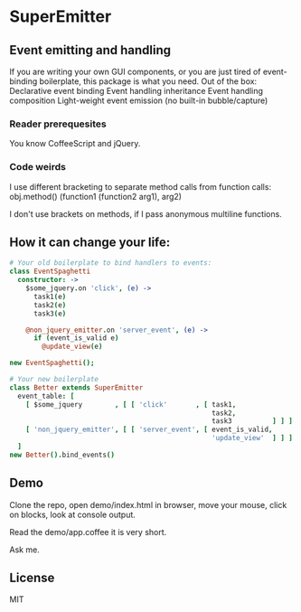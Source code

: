 # SuperEmitter
## Event emitting and handling
If you are writing your own GUI components, or you are just tired of 
event-binding boilerplate, this package is what you need.
Out of the box:
  Declarative event binding
  Event handling inheritance
  Event handling composition
  Light-weight event emission (no built-in bubble/capture)

### Reader prerequesites
You know CoffeeScript and jQuery.

### Code weirds
I use different bracketing to separate method calls from function calls: 
  obj.method()
  (function1 (function2 arg1), arg2)

I don't use brackets on methods, if I pass anonymous multiline functions.

## How it can change your life:
```coffeescript
# Your old boilerplate to bind handlers to events:
class EventSpaghetti
  constructor: ->
    $some_jquery.on 'click', (e) ->
      task1(e)
      task2(e)
      task3(e)

    @non_jquery_emitter.on 'server_event', (e) ->
      if (event_is_valid e)
        @update_view(e)

new EventSpaghetti();

# Your new boilerplate
class Better extends SuperEmitter
  event_table: [ 
    [ $some_jquery        , [ [ 'click'       , [ task1,
                                                  task2,
                                                  task3          ] ] ] ]
    [ 'non_jquery_emitter', [ [ 'server_event', [ event_is_valid,
                                                  'update_view'  ] ] ] ]
  ]
new Better().bind_events()
```
## Demo
Clone the repo, open demo/index.html in browser, move your mouse,
click on blocks, look at console output.

Read the demo/app.coffee it is very short.

Ask me.


## License
MIT

